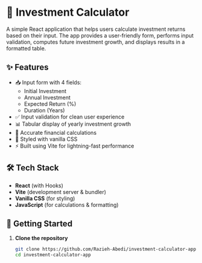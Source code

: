 # 💸 Investment Calculator

A simple React application that helps users calculate investment returns based on their input. The app provides a user-friendly form, performs input validation, computes future investment growth, and displays results in a formatted table.

## ✨ Features

- 📥 Input form with 4 fields:
  - Initial Investment
  - Annual Investment
  - Expected Return (%)
  - Duration (Years)
- ✅ Input validation for clean user experience
- 📊 Tabular display of yearly investment growth
- 📐 Accurate financial calculations
- 🎨 Styled with vanilla CSS
- ⚡ Built using Vite for lightning-fast performance

## 🛠️ Tech Stack

- **React** (with Hooks)
- **Vite** (development server & bundler)
- **Vanilla CSS** (for styling)
- **JavaScript** (for calculations & formatting)

## 🚀 Getting Started

1. **Clone the repository**
   ```bash
   git clone https://github.com/Razieh-Abedi/investment-calculator-app.git
   cd investment-calculator-app
   ```
